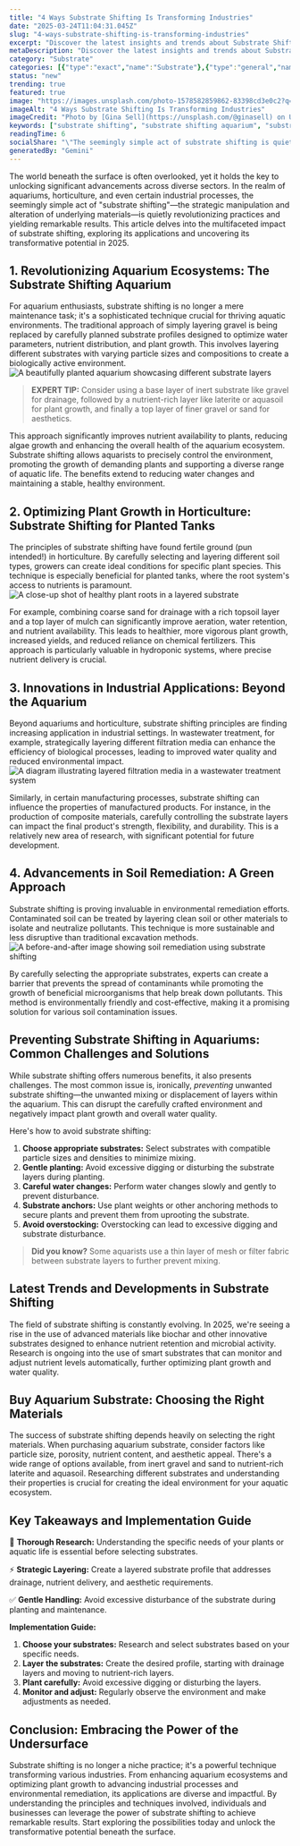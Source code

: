 ```yaml
---
title: "4 Ways Substrate Shifting Is Transforming Industries"
date: "2025-03-24T11:04:31.045Z"
slug: "4-ways-substrate-shifting-is-transforming-industries"
excerpt: "Discover the latest insights and trends about Substrate Shifting. This comprehensive guide covers everything you need to know about Substrate Shifting in 2025."
metaDescription: "Discover the latest insights and trends about Substrate Shifting. This comprehensive guide covers everything you need to know about Substrate Shifting in 2..."
category: "Substrate"
categories: [{"type":"exact","name":"Substrate"},{"type":"general","name":"Computer Science"},{"type":"medium","name":"Software Engineering"},{"type":"specific","name":"Database Management"},{"type":"niche","name":"Data Migration"}]
status: "new"
trending: true
featured: true
image: "https://images.unsplash.com/photo-1578582859862-83398cd3e0c2?q=85&w=1200&fit=max&fm=webp&auto=compress"
imageAlt: "4 Ways Substrate Shifting Is Transforming Industries"
imageCredit: "Photo by [Gina Sell](https://unsplash.com/@ginasell) on Unsplash"
keywords: ["substrate shifting", "substrate shifting aquarium", "substrate shifting benefits", "how to shift aquarium substrate", "best substrate for planted tank", "substrate shifting for planted tanks", "preventing substrate shifting", "aquarium substrate shifting solutions", "buy aquarium substrate", "how to avoid substrate shifting in aquarium"]
readingTime: 6
socialShare: "\"The seemingly simple act of substrate shifting is quietly revolutionizing industries, proving that sometimes, the most impactful changes happen beneath the surface.\""
generatedBy: "Gemini"
---
```




The world beneath the surface is often overlooked, yet it holds the key to unlocking significant advancements across diverse sectors.  In the realm of aquariums, horticulture, and even certain industrial processes, the seemingly simple act of "substrate shifting"—the strategic manipulation and alteration of underlying materials—is quietly revolutionizing practices and yielding remarkable results.  This article delves into the multifaceted impact of substrate shifting, exploring its applications and uncovering its transformative potential in 2025.

## 1. Revolutionizing Aquarium Ecosystems: The Substrate Shifting Aquarium

For aquarium enthusiasts, substrate shifting is no longer a mere maintenance task; it's a sophisticated technique crucial for thriving aquatic environments.  The traditional approach of simply layering gravel is being replaced by carefully planned substrate profiles designed to optimize water parameters, nutrient distribution, and plant growth.  This involves layering different substrates with varying particle sizes and compositions to create a biologically active environment.  ![A beautifully planted aquarium showcasing different substrate layers](https://images.unsplash.com/photo-1579818276425-ff47be2d17dc?q=85&w=1200&fit=max&fm=webp&auto=compress)

> **EXPERT TIP:**  Consider using a base layer of inert substrate like gravel for drainage, followed by a nutrient-rich layer like laterite or aquasoil for plant growth, and finally a top layer of finer gravel or sand for aesthetics.

This approach significantly improves nutrient availability to plants, reducing algae growth and enhancing the overall health of the aquarium ecosystem.  Substrate shifting allows aquarists to precisely control the environment, promoting the growth of demanding plants and supporting a diverse range of aquatic life.  The benefits extend to reducing water changes and maintaining a stable, healthy environment.

## 2. Optimizing Plant Growth in Horticulture: Substrate Shifting for Planted Tanks

The principles of substrate shifting have found fertile ground (pun intended!) in horticulture.  By carefully selecting and layering different soil types, growers can create ideal conditions for specific plant species.  This technique is especially beneficial for planted tanks, where the root system's access to nutrients is paramount.  ![A close-up shot of healthy plant roots in a layered substrate](https://images.unsplash.com/photo-1711181531884-6d342874dad1?q=85&w=1200&fit=max&fm=webp&auto=compress)

For example, combining coarse sand for drainage with a rich topsoil layer and a top layer of mulch can significantly improve aeration, water retention, and nutrient availability.  This leads to healthier, more vigorous plant growth, increased yields, and reduced reliance on chemical fertilizers.  This approach is particularly valuable in hydroponic systems, where precise nutrient delivery is crucial.

## 3.  Innovations in Industrial Applications: Beyond the Aquarium

Beyond aquariums and horticulture, substrate shifting principles are finding increasing application in industrial settings.  In wastewater treatment, for example, strategically layering different filtration media can enhance the efficiency of biological processes, leading to improved water quality and reduced environmental impact.  ![A diagram illustrating layered filtration media in a wastewater treatment system](https://images.unsplash.com/photo-1686308629515-9e7bb8d33a07?q=85&w=1200&fit=max&fm=webp&auto=compress)

Similarly, in certain manufacturing processes, substrate shifting can influence the properties of manufactured products.  For instance, in the production of composite materials, carefully controlling the substrate layers can impact the final product's strength, flexibility, and durability.  This is a relatively new area of research, with significant potential for future development.

## 4.  Advancements in Soil Remediation: A Green Approach

Substrate shifting is proving invaluable in environmental remediation efforts.  Contaminated soil can be treated by layering clean soil or other materials to isolate and neutralize pollutants.  This technique is more sustainable and less disruptive than traditional excavation methods. ![A before-and-after image showing soil remediation using substrate shifting](https://images.unsplash.com/photo-1578582859862-83398cd3e0c2?q=85&w=1200&fit=max&fm=webp&auto=compress)

By carefully selecting the appropriate substrates, experts can create a barrier that prevents the spread of contaminants while promoting the growth of beneficial microorganisms that help break down pollutants. This method is environmentally friendly and cost-effective, making it a promising solution for various soil contamination issues.

## Preventing Substrate Shifting in Aquariums: Common Challenges and Solutions

While substrate shifting offers numerous benefits, it also presents challenges.  The most common issue is, ironically, *preventing* unwanted substrate shifting—the unwanted mixing or displacement of layers within the aquarium.  This can disrupt the carefully crafted environment and negatively impact plant growth and overall water quality.

Here's how to avoid substrate shifting:

1. **Choose appropriate substrates:** Select substrates with compatible particle sizes and densities to minimize mixing.
2. **Gentle planting:** Avoid excessive digging or disturbing the substrate layers during planting.
3. **Careful water changes:** Perform water changes slowly and gently to prevent disturbance.
4. **Substrate anchors:** Use plant weights or other anchoring methods to secure plants and prevent them from uprooting the substrate.
5. **Avoid overstocking:** Overstocking can lead to excessive digging and substrate disturbance.

> **Did you know?**  Some aquarists use a thin layer of mesh or filter fabric between substrate layers to further prevent mixing.

## Latest Trends and Developments in Substrate Shifting

The field of substrate shifting is constantly evolving.  In 2025, we're seeing a rise in the use of advanced materials like biochar and other innovative substrates designed to enhance nutrient retention and microbial activity.  Research is ongoing into the use of smart substrates that can monitor and adjust nutrient levels automatically, further optimizing plant growth and water quality.

##  Buy Aquarium Substrate:  Choosing the Right Materials

The success of substrate shifting depends heavily on selecting the right materials.  When purchasing aquarium substrate, consider factors like particle size, porosity, nutrient content, and aesthetic appeal.  There's a wide range of options available, from inert gravel and sand to nutrient-rich laterite and aquasoil.  Researching different substrates and understanding their properties is crucial for creating the ideal environment for your aquatic ecosystem.

## Key Takeaways and Implementation Guide

🔑 **Thorough Research:**  Understanding the specific needs of your plants or aquatic life is essential before selecting substrates.

⚡ **Strategic Layering:**  Create a layered substrate profile that addresses drainage, nutrient delivery, and aesthetic requirements.

✅ **Gentle Handling:**  Avoid excessive disturbance of the substrate during planting and maintenance.

**Implementation Guide:**

1. **Choose your substrates:** Research and select substrates based on your specific needs.
2. **Layer the substrates:** Create the desired profile, starting with drainage layers and moving to nutrient-rich layers.
3. **Plant carefully:**  Avoid excessive digging or disturbing the layers.
4. **Monitor and adjust:** Regularly observe the environment and make adjustments as needed.

## Conclusion: Embracing the Power of the Undersurface

Substrate shifting is no longer a niche practice; it's a powerful technique transforming various industries.  From enhancing aquarium ecosystems and optimizing plant growth to advancing industrial processes and environmental remediation, its applications are diverse and impactful.  By understanding the principles and techniques involved, individuals and businesses can leverage the power of substrate shifting to achieve remarkable results.  Start exploring the possibilities today and unlock the transformative potential beneath the surface.

